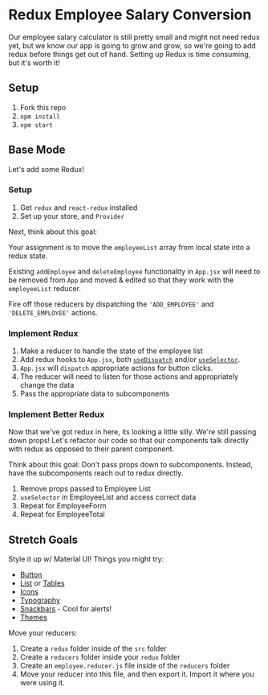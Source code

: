 # Redux Employee Salary Conversion

Our employee salary calculator is still pretty small and might not need redux yet, but we know our app is going to grow and grow, so we're going to add redux before things get out of hand. Setting up Redux is time consuming, but it's worth it!

## Setup
1. Fork this repo
2. `npm install`
3. `npm start`

## Base Mode 
Let's add some Redux!

### Setup
1. Get `redux` and `react-redux` installed
2. Set up your store, and `Provider`

Next, think about this goal:

Your assignment is to move the `employeeList` array from local state into a redux state. 

Existing `addEmployee` and `deleteEmployee` functionality in `App.jsx` will need to be removed from `App` and moved & edited so that they work with the `employeeList` reducer.  

Fire off those reducers by dispatching the `'ADD_EMPLOYEE'` and `'DELETE_EMPLOYEE'` actions.


### Implement Redux
1. Make a reducer to handle the state of the employee list 
2. Add redux hooks to `App.jsx`, both [`useDispatch`](https://react-redux.js.org/next/api/hooks#usedispatch) and/or [`useSelector`](https://react-redux.js.org/next/api/hooks#useselector).
3. `App.jsx` will  `dispatch` appropriate actions for button clicks. 
4. The reducer will need to listen for those actions and appropriately change the data
5. Pass the appropriate data to subcomponents

### Implement Better Redux
Now that we've got redux in here, its looking a little silly. We're still passing down props! Let's refactor our code so that our components talk directly with redux as opposed to their parent component. 

Think about this goal:
Don't pass props down to subcomponents. Instead, have the subcomponents reach out to redux directly.

1. Remove props passed to Employee List
2. `useSelector` in EmployeeList and access correct data
3. Repeat for EmployeeForm
4. Repeat for EmployeeTotal


## Stretch Goals

Style it up w/ Material UI!  Things you might try:

- [Button](https://material-ui.com/demos/buttons/)
- [List](https://material-ui.com/demos/lists/) or [Tables](https://material-ui.com/demos/tables/)
- [Icons](https://material-ui.com/style/icons/)
- [Typography](https://material-ui.com/style/typography/)
- [Snackbars](https://material-ui.com/demos/snackbars/) - Cool for alerts! 
- [Themes](https://material-ui.com/customization/themes/)

Move your reducers:

1. Create a `redux` folder inside of the `src` folder
2. Create a `reducers` folder inside your `redux` folder
3. Create an `employee.reducer.js` file inside of the `reducers` folder
4. Move your reducer into this file, and then export it. Import it where you were using it.




